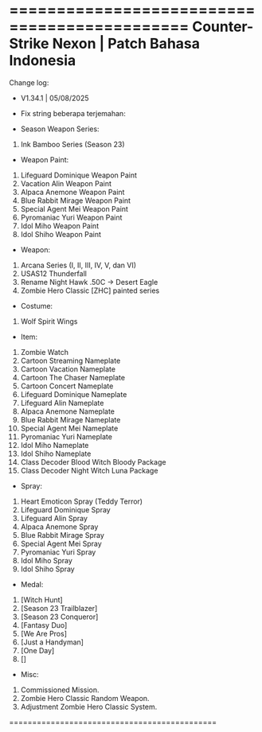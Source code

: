 =============================================
Counter-Strike Nexon | Patch Bahasa Indonesia
=============================================
Change log:


* V1.34.1 | 05/08/2025
 
- Fix string beberapa terjemahan: 
* Season Weapon Series:
1. Ink Bamboo Series (Season 23)


* Weapon Paint:
1. Lifeguard Dominique Weapon Paint
2. Vacation Alin Weapon Paint
3. Alpaca Anemone Weapon Paint
4. Blue Rabbit Mirage Weapon Paint
5. Special Agent Mei Weapon Paint
6. Pyromaniac Yuri Weapon Paint
7. Idol Miho Weapon Paint
8. Idol Shiho Weapon Paint


* Weapon:
1. Arcana Series (I, II, III, IV, V, dan VI)
2. USAS12 Thunderfall
3. Rename Night Hawk .50C -> Desert Eagle
4. Zombie Hero Classic [ZHC] painted series


* Costume:
1. Wolf Spirit Wings


* Item:
1. Zombie Watch
2. Cartoon Streaming Nameplate
3. Cartoon Vacation Nameplate
4. Cartoon The Chaser Nameplate
5. Cartoon Concert Nameplate
6. Lifeguard Dominique Nameplate
7. Lifeguard Alin Nameplate
8. Alpaca Anemone Nameplate
9. Blue Rabbit Mirage Nameplate
10. Special Agent Mei Nameplate
11. Pyromaniac Yuri Nameplate
12. Idol Miho Nameplate
13. Idol Shiho Nameplate
14. Class Decoder Blood Witch Bloody Package
15. Class Decoder Night Witch Luna Package


* Spray:
1. Heart Emoticon Spray (Teddy Terror)
2. Lifeguard Dominique Spray
3. Lifeguard Alin Spray
4. Alpaca Anemone Spray
5. Blue Rabbit Mirage Spray
6. Special Agent Mei Spray
7. Pyromaniac Yuri Spray
8. Idol Miho Spray
9. Idol Shiho Spray


* Medal:
1. [Witch Hunt]
2. [Season 23 Trailblazer]
3. [Season 23 Conqueror]
4. [Fantasy Duo]
5. [We Are Pros]
6. [Just a Handyman]
7. [One Day]
8. []


* Misc:
1. Commissioned Mission.
2. Zombie Hero Classic Random Weapon.
3. Adjustment Zombie Hero Classic System.


=============================================
